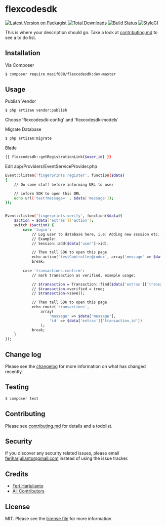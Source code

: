 # flexcodesdk

[![Latest Version on Packagist][ico-version]][link-packagist]
[![Total Downloads][ico-downloads]][link-downloads]
[![Build Status][ico-travis]][link-travis]
[![StyleCI][ico-styleci]][link-styleci]

This is where your description should go. Take a look at [contributing.md](contributing.md) to see a to do list.

## Installation

Via Composer

``` bash
$ composer require masif088/flexcodesdk:dev-master
```

## Usage

Publish Vendor
``` bash
$ php artisan vendor:publish
```
Choose 'flexcodesdk-config' and 'flexcodesdk-models'

Migrate Database
``` bash
$ php artisan:migrate
```

Blade 
``` bash
{{ flexcodesdk::getRegistrationLink($user_id) }}
```


Edit app/Providers/EventServiceProvider.php
``` bash
Event::listen('fingerprints.register', function($data)
{
    // Do some stuff before informing URL to user

    // inform SDK to open this URL
    echo url('test?message=' . $data['message']);
});


Event::listen('fingerprints.verify', function($data){
    $action = $data['extras']['action'];
    switch ($action) {
        case 'login':
            // Log user to database here, i.e: Adding new session etc.
            // Example: 
            // Session::add($data['user']->id);

            // Then tell SDK to open this page
            echo action('testController@index', array('message' => $data['message']));
            break;
        
        case 'transactions.confirm':
            // mark transaction as verified, example usage:

            // $transaction = Transaction::find($data['extras']['transaction_id']);
            // $transaction->verified = true;
            // $transaction->save();

            // Then tell SDK to open this page
            echo route('transactions', 
                array(
                    'message' => $data['message'], 
                    'id' => $data['extras']['transaction_id'])
                );
            break;
    }
});
```

## Change log

Please see the [changelog](changelog.md) for more information on what has changed recently.

## Testing

``` bash
$ composer test
```

## Contributing

Please see [contributing.md](contributing.md) for details and a todolist.

## Security

If you discover any security related issues, please email feriharjulianto@gmail.com instead of using the issue tracker.

## Credits

- [Feri Harjulianto][link-author]
- [All Contributors][link-contributors]

## License

MIT. Please see the [license file](license.md) for more information.

[ico-version]: https://img.shields.io/packagist/v/idekite/flexcodesdk.svg?style=flat-square
[ico-downloads]: https://img.shields.io/packagist/dt/idekite/flexcodesdk.svg?style=flat-square
[ico-travis]: https://img.shields.io/travis/idekite/flexcodesdk/master.svg?style=flat-square
[ico-styleci]: https://styleci.io/repos/12345678/shield

[link-packagist]: https://packagist.org/packages/idekite/flexcodesdk
[link-downloads]: https://packagist.org/packages/idekite/flexcodesdk
[link-travis]: https://travis-ci.org/idekite/flexcodesdk
[link-styleci]: https://styleci.io/repos/12345678
[link-author]: https://github.com/idekite
[link-contributors]: ../../contributors]
